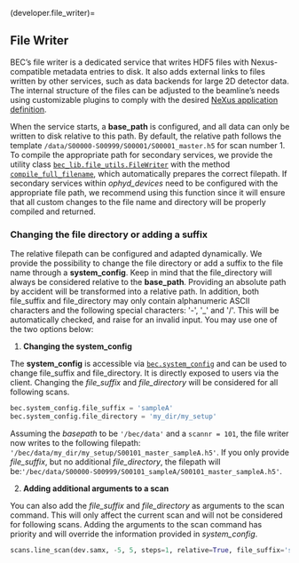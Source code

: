 (developer.file_writer)=
## File Writer
BEC’s file writer is a dedicated service that writes HDF5 files with Nexus-compatible metadata entries to disk. It also adds external links to files written by other services, such as data backends for large 2D detector data. The internal structure of the files can be adjusted to the beamline’s needs using customizable plugins to comply with the desired [NeXus application definition](https://manual.nexusformat.org/classes/applications/index.html).

When the service starts, a **base_path** is configured, and all data can only be written to disk relative to this path. By default, the relative path follows the template `/data/S00000-S00999/S00001/S00001_master.h5` for scan number 1. To compile the appropriate path for secondary services, we provide the utility class [`bec_lib.file_utils.FileWriter`](/api_reference/_autosummary/bec_lib.file_utils.FileWriter.rst#bec_lib.file_utils.FileWriter) with the method [`compile_full_filename`](/api_reference/_autosummary/bec_lib.file_utils.FileWriter.rst#bec_lib.file_utils.FileWriter.compile_full_filename), which automatically prepares the correct filepath. 
If secondary services within *ophyd_devices* need to be configured with the appropriate file path, we recommend using this function since it will ensure that all custom changes to the file name and directory will be properly compiled and returned.

### Changing the file directory or adding a suffix

The relative filepath can be configured and adapted dynamically. 
We provide the possibility to change the file directory or add a suffix to the file name through a **system_config**.
Keep in mind that the file_directory will always be considered relative to the **base_path**. Providing an absolute path by accident will be transformed into a relative path. 
In addition, both file_suffix and file_directory may only contain alphanumeric ASCII characters and the following special characters: '-', '_' and '/'. 
This will be automatically checked, and raise for an invalid input.
You may use one of the two options below:

1. **Changing the system_config**

The **system_config** is accessible via [`bec.system_config`](/api_reference/_autosummary/bec_lib.client.SystemConfig) and can be used to change file_suffix and file_directory. It is directly exposed to users via the client. Changing the *file_suffix* and *file_directory* will be considered for all following scans.
```python
bec.system_config.file_suffix = 'sampleA'
bec.system_config.file_directory = 'my_dir/my_setup'
```
Assuming the *basepath* to be `'/bec/data'` and a `scannr = 101`, the file writer now writes to the following filepath: `'/bec/data/my_dir/my_setup/S00101_master_sampleA.h5'`.
If you only provide *file_suffix*, but no additional *file_directory*, the filepath will be:`'/bec/data/S00000-S00999/S00101_sampleA/S00101_master_sampleA.h5'`. 

2.  **Adding additional arguments to a scan**

You can also add the *file_suffix* and *file_directory* as arguments to the scan command. This will only affect the current scan and will not be considered for following scans. Adding the arguments to the scan command has priority and will override the information provided in *system_config*.
```python
scans.line_scan(dev.samx, -5, 5, steps=1, relative=True, file_suffix='sampleA', file_directory='my_dir/my_setup')
```
